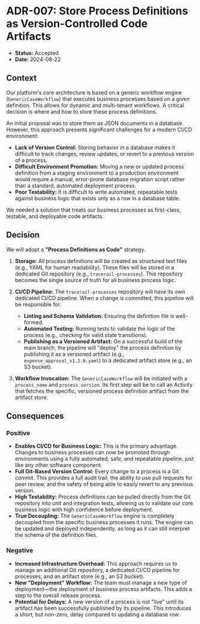 # ADR-007: Store Process Definitions as Version-Controlled Code Artifacts

*   **Status:** Accepted
*   **Date:** 2024-08-22

## Context

Our platform's core architecture is based on a generic workflow engine (`GenericCaseWorkflow`) that executes business processes based on a given definition. This allows for dynamic and multi-tenant workflows. A critical decision is where and how to store these process definitions.

An initial proposal was to store them as JSON documents in a database. However, this approach presents significant challenges for a modern CI/CD environment:
*   **Lack of Version Control:** Storing behavior in a database makes it difficult to track changes, review updates, or revert to a previous version of a process.
*   **Difficult Environment Promotion:** Moving a new or updated process definition from a staging environment to a production environment would require a manual, error-prone database migration script rather than a standard, automated deployment process.
*   **Poor Testability:** It is difficult to write automated, repeatable tests against business logic that exists only as a row in a database table.

We needed a solution that treats our business processes as first-class, testable, and deployable code artifacts.

## Decision

We will adopt a **"Process Definitions as Code"** strategy.

1.  **Storage:** All process definitions will be created as structured text files (e.g., YAML for human readability). These files will be stored in a dedicated Git repository (e.g., `tracerail-processes`). This repository becomes the single source of truth for all business process logic.

2.  **CI/CD Pipeline:** The `tracerail-processes` repository will have its own dedicated CI/CD pipeline. When a change is committed, this pipeline will be responsible for:
    *   **Linting and Schema Validation:** Ensuring the definition file is well-formed.
    *   **Automated Testing:** Running tests to validate the logic of the process (e.g., checking for valid state transitions).
    *   **Publishing as a Versioned Artifact:** On a successful build of the main branch, the pipeline will "deploy" the process definition by publishing it as a versioned artifact (e.g., `expense_approval_v1.2.0.yaml`) to a dedicated artifact store (e.g., an S3 bucket).

3.  **Workflow Invocation:** The `GenericCaseWorkflow` will be initiated with a `process_name` and `process_version`. Its first step will be to call an Activity that fetches the specific, versioned process definition artifact from the artifact store.

## Consequences

### Positive

*   **Enables CI/CD for Business Logic:** This is the primary advantage. Changes to business processes can now be promoted through environments using a fully automated, safe, and repeatable pipeline, just like any other software component.
*   **Full Git-Based Version Control:** Every change to a process is a Git commit. This provides a full audit trail, the ability to use pull requests for peer review, and the safety of being able to easily revert to any previous version.
*   **High Testability:** Process definitions can be pulled directly from the Git repository into unit and integration tests, allowing us to validate our core business logic with high confidence before deployment.
*   **True Decoupling:** The `GenericCaseWorkflow` engine is completely decoupled from the specific business processes it runs. The engine can be updated and deployed independently, as long as it can still interpret the schema of the definition files.

### Negative

*   **Increased Infrastructure Overhead:** This approach requires us to manage an additional Git repository, a dedicated CI/CD pipeline for processes, and an artifact store (e.g., an S3 bucket).
*   **New "Deployment" Workflow:** The team must manage a new type of deployment—the deployment of business process artifacts. This adds a step to the overall release process.
*   **Potential for Delays:** A new version of a process is not "live" until its artifact has been successfully published by its pipeline. This introduces a short, but non-zero, delay compared to updating a database row.
